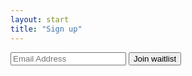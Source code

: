```yaml
---
layout: start
title: "Sign up"
---
```


<form class="mail-form validate" action="https://getseeya.us1.list-manage.com/subscribe/post?u=a277e8acdb61937dfcf5dfa22&amp;id=82b9bb898c" method="post" id="mc-embedded-subscribe-form" name="mc-embedded-subscribe-form" target="_blank" novalidate>
    <input type="email" value="" name="EMAIL" placeholder="Email Address" class="required email email-input" id="mce-EMAIL">
    <!-- real people should not fill this in and expect good things - do not remove this or risk form bot signups-->
    <div style="position: absolute; left: -5000px;" aria-hidden="true">
        <input type="text" name="b_a277e8acdb61937dfcf5dfa22_82b9bb898c" tabindex="-1" value="">
    </div>
    <input type="submit" value="Join waitlist" name="subscribe" id="mc-embedded-subscribe" class="email-button">
</form>